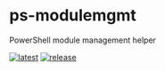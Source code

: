 # ps-modulemgmt
PowerShell module management helper

[![latest](https://github.com/archmachina/ps-modulemgmt/workflows/latest/badge.svg)](https://github.com/archmachina/ps-modulemgmt/actions?query=workflow%3Alatest) [![release](https://github.com/archmachina/ps-modulemgmt/workflows/release/badge.svg)](https://github.com/archmachina/ps-modulemgmt/actions?query=workflow%3Arelease)
